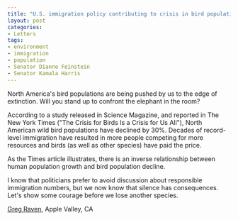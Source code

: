 ```yaml
---
title: "U.S. immigration policy contributing to crisis in bird populations"
layout: post
categories:
- Letters
tags:
- environment
- immigration
- population
- Senator Dianne Feinstein
- Senator Kamala Harris
---
```


North America's bird populations are being pushed by us to the edge of extinction. Will you stand up to confront the elephant in the room?

According to a study released in Science Magazine, and reported in The New York Times ("The Crisis for Birds Is a Crisis for Us All"), North American wild bird populations have declined by 30%. Decades of record-level immigration have resulted in more people competing for more resources and birds (as well as other species) have paid the price.

As the Times article illustrates, there is an inverse relationship between human population growth and bird population decline.

I know that politicians prefer to avoid discussion about responsible immigration numbers, but we now know that silence has consequences. Let's show some courage before we lose another species.

[Greg Raven](https://www.gregraven.org/), Apple Valley, CA